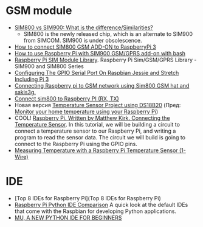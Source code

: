 # GSM module
- [SIM800 vs SIM900: What is the difference/Similarities?](https://elementztechblog.wordpress.com/2017/02/01/sim800-vs-sim900-what-is-the-differencesimilarities/)
	- SIM800 is the newly released chip, which is an alternate to SIM900 from SIMCOM. SIM900 is under obsolescence.
- [How to connect SIM800 GSM ADD-ON to RaspberryPi 3](https://raspberrypi.stackexchange.com/questions/55382/how-to-connect-sim800-gsm-add-on-to-raspberrypi-3)
- [How to use Raspberry Pi with SIM900 GSM/GPRS add-on with bash](https://www.bashpi.org/?page_id=459)
- [Raspberry Pi SIM Module Library](https://github.com/mnpappo/rpisim). Raspberry Pi Sim/GSM/GPRS Library - SIM900 and SIM800 Series
- [Configuring The GPIO Serial Port On Raspbian Jessie and Stretch Including Pi 3](https://spellfoundry.com/2016/05/29/configuring-gpio-serial-port-raspbian-jessie-including-pi-3/)
- [Connecting Raspberry pi to GSM network using Sim800 GSM hat and sakis3g.](https://raspluonto.wordpress.com/2017/10/29/connecting-raspberry-pi-to-gsm-network-using-sim800-gsm-hat-and-sakis3g/)
- [Connect sim800 to Raspberry PI (RX, TX)](https://raspberrypi.stackexchange.com/questions/64270/connect-sim800-to-raspberry-pi-rx-tx)
- Новая версия [Temperature Sensor Project using DS18B20](http://projects.privateeyepi.com/home/temperature-sensor-project-using-ds18b20) (Пред: [Monitor your home temperature using your Raspberry Pi](http://projects.privateeyepi.com/home/temperature-gauge))
- COOL! [Raspberry Pi. Written by Matthew Kirk. Connecting the Temperature Sensor](https://www.cl.cam.ac.uk/projects/raspberrypi/tutorials/temperature/). In this tutorial, we will be building a circuit to connect a temperature sensor to our Raspberry Pi, and writing a program to read the sensor data. The circuit we will build is going to connect to the Raspberry Pi using the GPIO pins.
- [Measuring Temperature with a Raspberry Pi Temperature Sensor (1-Wire)](https://tutorials-raspberrypi.com/raspberry-pi-temperature-sensor-1wire-ds18b20/)

# IDE
- [Top 8 IDEs for Raspberry Pi](Top 8 IDEs for Raspberry Pi)
- [Raspberry Pi Python IDE Comparison](https://www.sparkfun.com/news/2706)
A quick look at the default IDEs that come with the Raspbian for developing Python applications.
- [MU, A NEW PYTHON IDE FOR BEGINNERS](https://www.raspberrypi.org/blog/mu-python-ide/)